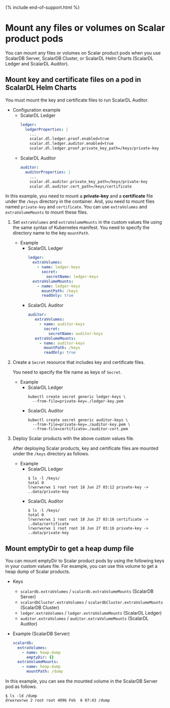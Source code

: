 {% include end-of-support.html %}

# Mount any files or volumes on Scalar product pods

You can mount any files or volumes on Scalar product pods when you use ScalarDB Server, ScalarDB Cluster, or ScalarDL Helm Charts (ScalarDL Ledger and ScalarDL Auditor).

## Mount key and certificate files on a pod in ScalarDL Helm Charts

You must mount the key and certificate files to run ScalarDL Auditor.

* Configuration example
    * ScalarDL Ledger
      ```yaml
      ledger:
        ledgerProperties: |
          ...
          scalar.dl.ledger.proof.enabled=true
          scalar.dl.ledger.auditor.enabled=true
          scalar.dl.ledger.proof.private_key_path=/keys/private-key
      ```
    * ScalarDL Auditor
      ```yaml
      auditor:
        auditorProperties: |
          ...
          scalar.dl.auditor.private_key_path=/keys/private-key
          scalar.dl.auditor.cert_path=/keys/certificate
      ```

In this example, you need to mount a **private-key** and a **certificate** file under the `/keys` directory in the container. And, you need to mount files named `private-key` and `certificate`. You can use `extraVolumes` and `extraVolumeMounts` to mount these files.

1. Set `extraVolumes` and `extraVolumeMounts` in the custom values file using the same syntax of Kubernetes manifest. You need to specify the directory name to the key `mountPath`.
   * Example
        * ScalarDL Ledger
          ```yaml
          ledger:
            extraVolumes:
              - name: ledger-keys
                secret:
                  secretName: ledger-keys
            extraVolumeMounts:
              - name: ledger-keys
                mountPath: /keys
                readOnly: true
          ```
       * ScalarDL Auditor
         ```yaml
         auditor:
            extraVolumes:
              - name: auditor-keys
                secret:
                  secretName: auditor-keys
            extraVolumeMounts:
              - name: auditor-keys
                mountPath: /keys
                readOnly: true
          ```

1. Create a `Secret` resource that includes key and certificate files.  

   You need to specify the file name as keys of `Secret`.

   * Example
       * ScalarDL Ledger
         ```console
         kubectl create secret generic ledger-keys \
           --from-file=private-key=./ledger-key.pem
         ```
       * ScalarDL Auditor
         ```console
         kubectl create secret generic auditor-keys \
           --from-file=private-key=./auditor-key.pem \
           --from-file=certificate=./auditor-cert.pem
         ```

1. Deploy Scalar products with the above custom values file.  

   After deploying Scalar products, key and certificate files are mounted under the `/keys` directory as follows.

   * Example
       * ScalarDL Ledger
         ```console
         $ ls -l /keys/
         total 0
         lrwxrwxrwx 1 root root 18 Jun 27 03:12 private-key -> ..data/private-key
         ```
       * ScalarDL Auditor
         ```console
         $ ls -l /keys/
         total 0
         lrwxrwxrwx 1 root root 18 Jun 27 03:16 certificate -> ..data/certificate
         lrwxrwxrwx 1 root root 18 Jun 27 03:16 private-key -> ..data/private-key
         ```

## Mount emptyDir to get a heap dump file

You can mount emptyDir to Scalar product pods by using the following keys in your custom values file. For example, you can use this volume to get a heap dump of Scalar products.

* Keys
  * `scalardb.extraVolumes` / `scalardb.extraVolumeMounts` (ScalarDB Server)
  * `scalardbCluster.extraVolumes` / `scalardbCluster.extraVolumeMounts` (ScalarDB Cluster)
  * `ledger.extraVolumes` / `ledger.extraVolumeMounts` (ScalarDL Ledger)
  * `auditor.extraVolumes` / `auditor.extraVolumeMounts` (ScalarDL Auditor)

* Example (ScalarDB Server)
  ```yaml
  scalardb:
    extraVolumes:
      - name: heap-dump
        emptyDir: {}
    extraVolumeMounts:
      - name: heap-dump
        mountPath: /dump
  ```

In this example, you can see the mounted volume in the ScalarDB Server pod as follows.

```console
$ ls -ld /dump
drwxrwxrwx 2 root root 4096 Feb  6 07:43 /dump
```
